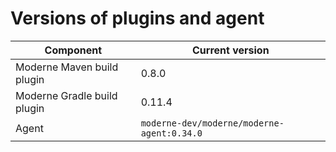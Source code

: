 # Versions of plugins and agent

| Component                   | Current version                            |
| --------------------------- | ------------------------------------------ |
| Moderne Maven build plugin  | 0.8.0                                      |
| Moderne Gradle build plugin | 0.11.4                                     |
| Agent                       | `moderne-dev/moderne/moderne-agent:0.34.0` |
